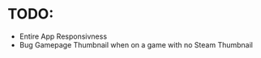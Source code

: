 # TODO:

- Entire App Responsivness
- Bug Gamepage Thumbnail when on a game with no Steam Thumbnail

